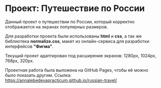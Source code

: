 # Проект: Путешествие по России

Данный проект о путешествии по России, который корректно отображается на экранах популярных размеров.

Для разработки проекта были использованы **html** и **css**, а так же библиотека **normalize.css**, макет  из онлайн-сервиса для разработки интерфейсов **"Фигма"**.

Текущий проект адаптирован под расширение экранов:
1280px,
1024px,
768px,
320px.

Проектная работа была выложена на GitHub Pages, чтобы её можно было показать другим. Ссылка:
https://annalebedevapracticum.github.io/russian-travel/